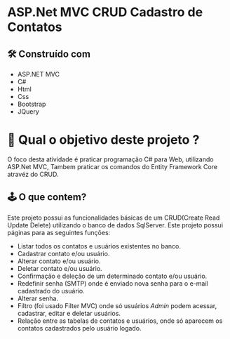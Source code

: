 ﻿# ASP.Net MVC CRUD Cadastro de Contatos

##  🛠️ Construído com 
* ASP.NET MVC
* C#
* Html
* Css
* Bootstrap
* JQuery

# 🤔 Qual o objetivo deste projeto ?

  O foco desta atividade é praticar programação C# para Web, utilizando ASP.Net MVC, Tambem praticar os comandos do Entity Framework Core atravéz do CRUD.
  
## 🕹️ O que contem?
  Este projeto possui as funcionalidades básicas de um CRUD(Create Read Update Delete) utilizando o banco de dados SqlServer.
  Este projeto possui páginas para as seguintes funções:
  * Listar todos os contatos e usuários existentes no banco.
  * Cadastrar contato e/ou usuário.
  * Alterar contato e/ou usuário.
  * Deletar contato e/ou usuário.
  * Confirmação e deleção de um determinado contato e/ou usuário. 
  * Redefinir senha (SMTP) onde é enviado nova senha para o e-mail cadastrado do usuário.
  * Alterar senha.
  * Filtro (foi usado Filter MVC) onde só usuários *Admin* podem acessar, cadastrar, editar e deletar usuários.
  * Relação entre as tabelas de contatos e usuários, onde só aparecem os contatos cadastrados pelo usuário logado.